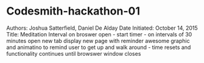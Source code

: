 # Codesmith-hackathon-01
Authors: Joshua Satterfield, Daniel De Alday
Date Initiated: October 14, 2015
Title: Meditation Interval
on broswer open
	- start timer
	- on intervals of 30 minutes open new tab display new page with reminder awesome graphic and animatino to remind user to get up and walk around
		- time resets and functionality continues until browswer window closes	
